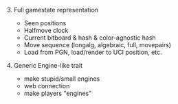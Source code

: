 
3. Full gamestate representation
   - Seen positions
   - Halfmove clock
   - Current bitboard & hash & color-agnostic hash
   - Move sequence (longalg, algebraic, full, movepairs)
   - Load from PGN, load/render to UCI position, etc.

4. Generic Engine-like trait
   - make stupid/small engines
   - web connection
   - make players "engines"
